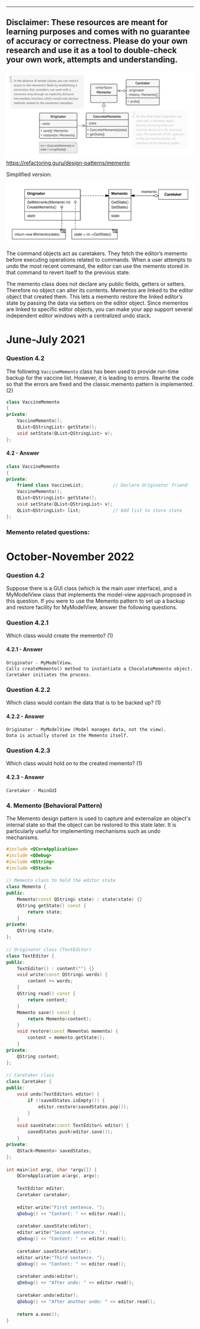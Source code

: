 
---
**Disclaimer**:
These resources are meant for learning purposes and comes with no guarantee of accuracy or correctness.
Please do your own research and use it as a tool to double-check your own work, attempts and understanding.
---

![DesignPattern_Memento.png](..%2FResources%2FDesignPattern_Memento.png)
https://refactoring.guru/design-patterns/memento

Simplified version:

![DesignPattern_Memento_Simplified.png](..%2FResources%2FDesignPattern_Memento_Simplified.png)

The command objects act as caretakers. They fetch the editor’s memento before executing operations related to commands. When a user attempts to undo the most recent command, the editor can use the memento stored in that command to revert itself to the previous state.

The memento class does not declare any public fields, getters or setters. Therefore no object can alter its contents. Mementos are linked to the editor object that created them. This lets a memento restore the linked editor’s state by passing the data via setters on the editor object. Since mementos are linked to specific editor objects, you can make your app support several independent editor windows with a centralized undo stack.

# June-July 2021
### Question 4.2
The following `VaccineMemento` class has been used to provide run-time backup for the
vaccine list. However, it is leading to errors. Rewrite the code so that the errors are fixed
and the classic memento pattern is implemented. (2)
```c++
class VaccineMemento
{
private:
    VaccineMemento();
    QList<QStringList> getState();
    void setState(QList<QStringList> v);
};
```

#### 4.2 - Answer
```c++
class VaccineMemento
{
private:
	friend class VaccineList;			// Declare Originator friend
	VaccineMemento();
	QList<QStringList> getState();
	void setState(QList<QStringList> v);
	QList<QStringList> list; 			// Add list to store state
};
```


### Memento related questions:

# October-November 2022
### Question 4.2
Suppose there is a GUI class (which is the main user interface), and a MyModelView
class that implements the model-view approach proposed in this question. If you were
to use the Memento pattern to set up a backup and restore facility for MyModelView,
answer the following questions.

### Question 4.2.1
Which class would create the memento? (1)

#### 4.2.1 - Answer
```text
Originator - MyModelView.
Calls createMemento() method to instantiate a ChocolateMemento object.
Caretaker initiates the process.
```

### Question 4.2.2
Which class would contain the data that is to be backed up? (1)

#### 4.2.2 - Answer
```text
Originator - MyModelView (Model manages data, not the view).
Data is actually stored in the Memento itself.
```

### Question 4.2.3
Which class would hold on to the created memento? (1)

#### 4.2.3 - Answer
```text
Caretaker - MainGUI
```

### 4. Memento (Behavioral Pattern)

The Memento design pattern is used to capture and externalize an object's internal state so that the object can be restored to this state later. It is particularly useful for implementing mechanisms such as undo mechanisms.

```c++
#include <QCoreApplication>
#include <QDebug>
#include <QString>
#include <QStack>

// Memento class to hold the editor state
class Memento {
public:
    Memento(const QString& state) : state(state) {}
    QString getState() const {
        return state;
    }
private:
    QString state;
};

// Originator class (TextEditor)
class TextEditor {
public:
    TextEditor() : content("") {}
    void write(const QString& words) {
        content += words;
    }
    QString read() const {
        return content;
    }
    Memento save() const {
        return Memento(content);
    }
    void restore(const Memento& memento) {
        content = memento.getState();
    }
private:
    QString content;
};

// Caretaker class
class Caretaker {
public:
    void undo(TextEditor& editor) {
        if (!savedStates.isEmpty()) {
            editor.restore(savedStates.pop());
        }
    }
    void saveState(const TextEditor& editor) {
        savedStates.push(editor.save());
    }
private:
    QStack<Memento> savedStates;
};

int main(int argc, char *argv[]) {
    QCoreApplication a(argc, argv);

    TextEditor editor;
    Caretaker caretaker;

    editor.write("First sentence. ");
    qDebug() << "Content: " << editor.read();

    caretaker.saveState(editor);
    editor.write("Second sentence. ");
    qDebug() << "Content: " << editor.read();

    caretaker.saveState(editor);
    editor.write("Third sentence. ");
    qDebug() << "Content: " << editor.read();

    caretaker.undo(editor);
    qDebug() << "After undo: " << editor.read();

    caretaker.undo(editor);
    qDebug() << "After another undo: " << editor.read();

    return a.exec();
}

```